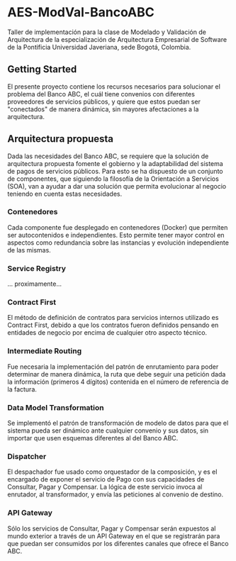 # AES-ModVal-BancoABC

Taller de implementación para la clase de Modelado y Validación de Arquitectura de la especialización de Arquitectura Empresarial de Software de la Pontificia Universidad Javeriana, sede Bogotá, Colombia.

## Getting Started
El presente proyecto contiene los recursos necesarios para solucionar el problema del Banco ABC, el cuál tiene convenios con diferentes proveedores de servicios públicos, y quiere que estos puedan ser "conectados" de manera dinámica, sin mayores afectaciones a la arquitectura.

## Arquitectura propuesta
Dada las necesidades del Banco ABC, se requiere que la solución de arquitectura propuesta fomente el gobierno y la adaptabilidad del sistema de pagos de servicios públicos. Para esto se ha dispuesto de un conjunto de componentes, que siguiendo la filosofía de la Orientación a Servicios (SOA), van a ayudar a dar una solución que permita evolucionar al negocio teniendo en cuenta estas necesidades.

### Contenedores
Cada componente fue desplegado en contenedores (Docker) que permiten ser autocontenidos e independientes. Esto permite tener mayor control en aspectos como redundancia sobre las instancias y evolución independiente de las mismas.

### Service Registry
... proximamente...

### Contract First
El método de definición de contratos para servicios internos utilizado es Contract First, debido a que los contratos fueron definidos pensando en entidades de negocio por encima de cualquier otro aspecto técnico.

### Intermediate Routing
Fue necesaria la implementación del patrón de enrutamiento para poder determinar de manera dinámica, la ruta que debe seguir una petición dada la información (primeros 4 dígitos) contenida en el número de referencia de la factura.

### Data Model Transformation
Se implementó el patrón de transformación de modelo de datos para que el sistema pueda ser dinámico ante cualquier convenio y sus datos, sin importar que usen  esquemas diferentes al del Banco ABC.

### Dispatcher
El despachador fue usado como orquestador de la composición, y es el encargado de exponer el servicio de Pago con sus capacidades de Consultar, Pagar y Compensar. La lógica de este servicio invoca al enrutador, al transformador, y envía las peticiones al convenio de destino.

### API Gateway
Sólo los servicios de Consultar, Pagar y Compensar serán expuestos al mundo exterior a través de un API Gateway en el que se registrarán para que puedan ser consumidos por los diferentes canales que ofrece el Banco ABC.
